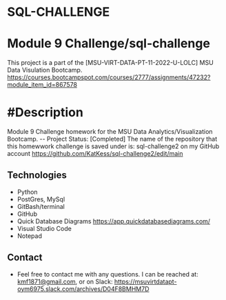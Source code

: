 # SQL-CHALLENGE


# Module 9 Challenge/sql-challenge
This project is a part of the [MSU-VIRT-DATA-PT-11-2022-U-LOLC] MSU Data Visulation Bootcamp. https://courses.bootcampspot.com/courses/2777/assignments/47232?module_item_id=867578


# #Description  
Module 9 Challenge homework for the MSU Data Analytics/Visualization Bootcamp. 
-- Project Status: [Completed]
The name of the repository that this homewwork challenge is saved under is: sql-challenge2 on my GitHub account https://github.com/KatKess/sql-challenge2/edit/main

## Technologies
* Python
* PostGres, MySql
* GitBash/terminal
* GitHub
* Quick Database Diagrams  https://app.quickdatabasediagrams.com/
* Visual Studio Code
* Notepad


## Contact
*  Feel free to contact me with any questions.  I can be reached at: kmf1871@gmail.com, or on Slack: https://msuvirtdatapt-oym6975.slack.com/archives/D04F8BMHM7D
